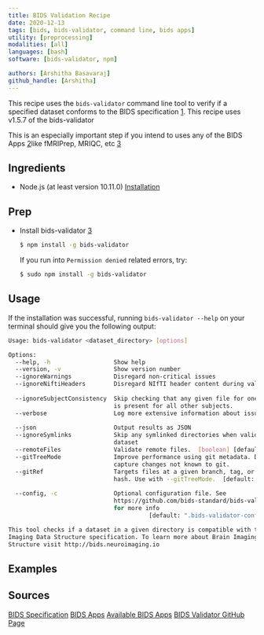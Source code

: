 ```yaml
---
title: BIDS Validation Recipe
date: 2020-12-13
tags: [bids, bids-validator, command line, bids apps]
utility: [preprocessing]
modalities: [all]
languages: [bash]
software: [bids-validator, npm]

authors: [Arshitha Basavaraj]
github_handle: [Arshitha]
---
```


This recipe uses the `bids-validator` command line tool to verify if a specified dataset conforms to the 
BIDS specification [1](#ref1). This recipe uses v1.5.7 of the bids-validator

This is an especially important step if you intend to uses any of the BIDS Apps [2](#ref2)like fMRIPrep, MRIQC, etc [3](#ref3) 

## Ingredients
- Node.js (at least version 10.11.0) [Installation](https://nodejs.org/en/)

## Prep
- Install bids-validator [3](#ref4)
  ```bash
  $ npm install -g bids-validator
  ```
  If you run into `Permission denied` related errors, try:
  ```bash
  $ sudo npm install -g bids-validator
  ```

## Usage
If the installation was successful, running `bids-validator --help` on your terminal should give you the following output:

```bash
Usage: bids-validator <dataset_directory> [options]

Options:
  --help, -h                  Show help                                [boolean]
  --version, -v               Show version number                      [boolean]
  --ignoreWarnings            Disregard non-critical issues            [boolean]
  --ignoreNiftiHeaders        Disregard NIfTI header content during validation
                                                                       [boolean]
  --ignoreSubjectConsistency  Skip checking that any given file for one subject
                              is present for all other subjects.       [boolean]
  --verbose                   Log more extensive information about issues
                                                                       [boolean]
  --json                      Output results as JSON                   [boolean]
  --ignoreSymlinks            Skip any symlinked directories when validating a
                              dataset                                  [boolean]
  --remoteFiles               Validate remote files.  [boolean] [default: false]
  --gitTreeMode               Improve performance using git metadata. Does not
                              capture changes not known to git.        [boolean]
  --gitRef                    Targets files at a given branch, tag, or commit
                              hash. Use with --gitTreeMode.  [default: "HEAD"]
                                                                        [string]
  --config, -c                Optional configuration file. See
                              https://github.com/bids-standard/bids-validator
                              for more info
                                        [default: ".bids-validator-config.json"]

This tool checks if a dataset in a given directory is compatible with the Brain
Imaging Data Structure specification. To learn more about Brain Imaging Data
Structure visit http://bids.neuroimaging.io
```

## Examples


<!-- ## Common Errors with Solutions
BIDS Validator errors are quite informative so cross referencing those with BIDS specification [1](#ref1) would answer most of your questions. If not, there's always Neurostars! It's been an incredibly valuable resource  -->

## Sources 
<a name="ref1"></a>[BIDS Specification](https://bids-specification.readthedocs.io/en/stable/)
<a name="ref2"></a>[BIDS Apps](https://bids-apps.neuroimaging.io/)
<a name="ref3"></a>[Available BIDS Apps](https://bids-apps.neuroimaging.io/apps/)
<a name="ref4"></a>[BIDS Validator GitHub Page](https://mail.google.com/mail/u/0/#inbox)